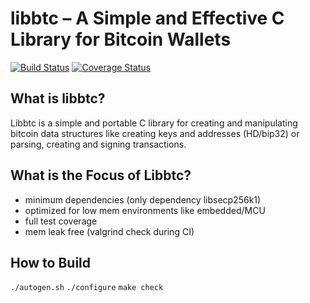 libbtc – A Simple and Effective C Library for Bitcoin Wallets
=============================================================

[![Build Status](https://travis-ci.org/libbtc/libbtc.svg?branch=master)](https://travis-ci.org/jonasschnelli/libbtc)  [![Coverage Status](https://coveralls.io/repos/libbtc/libbtc/badge.svg?branch=master&service=github)](https://coveralls.io/github/jonasschnelli/libbtc?branch=master)


What is libbtc?
----------------

Libbtc is a simple and portable C library for creating and manipulating bitcoin data structures like creating keys and addresses (HD/bip32) or parsing, creating and signing transactions.

What is the Focus of Libbtc?
----------------

* minimum dependencies (only dependency libsecp256k1)
* optimized for low mem environments like embedded/MCU
* full test coverage
* mem leak free (valgrind check during CI)

How to Build
----------------
`./autogen.sh`
`./configure`
`make check`
